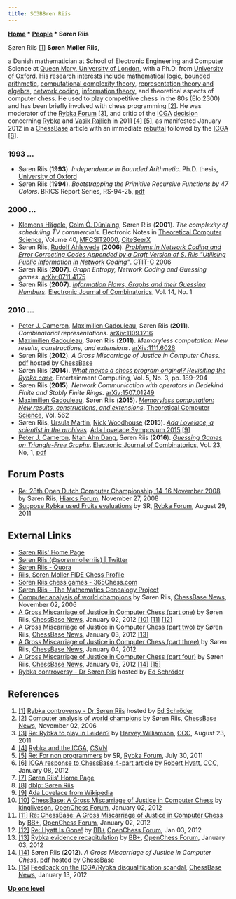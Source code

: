 ```yaml
---
title: SC3B8ren Riis
---
```

**[Home](Home "Home") \* [People](People "People") \* Søren Riis**



 [](http://www.top-5000.nl/Zach/riis.htm) Søren Riis <a id="cite-note-1" href="#cite-ref-1">[1]</a> 
**Søren Møller Riis**,  

a Danish mathematician at School of Electronic Engineering and Computer Science at [Queen Mary, University of London](Queen_Mary,_University_of_London "Queen Mary, University of London"), with a Ph.D. from [University of Oxford](https://en.wikipedia.org/wiki/University_of_Oxford). His research interests include [mathematical logic](https://en.wikipedia.org/wiki/Mathematical_logic), [bounded arithmetic](https://en.wikipedia.org/wiki/Bounded_quantifier), [computational complexity theory](https://en.wikipedia.org/wiki/Computational_complexity_theory), [representation theory and algebra](https://en.wikipedia.org/wiki/Representation_theory), [network coding](https://en.wikipedia.org/wiki/Network_coding), [information theory](https://en.wikipedia.org/wiki/Information_theory), and theoretical aspects of computer chess. He used to play competitive chess in the 80s (Elo 2300) and has been briefly involved with chess programming <a id="cite-note-2" href="#cite-ref-2">[2]</a>. He was moderator of the [Rybka Forum](Computer_Chess_Forums "Computer Chess Forums") <a id="cite-note-3" href="#cite-ref-3">[3]</a>, and critic of the [ICGA](ICGA "ICGA") [decision](Rybka_Controversy#RybkaDecision "Rybka Controversy") concerning [Rybka](Rybka "Rybka") and [Vasik Rajlich](Vasik_Rajlich "Vasik Rajlich") in 2011 <a id="cite-note-4" href="#cite-ref-4">[4]</a> <a id="cite-note-5" href="#cite-ref-5">[5]</a>, as manifested January 2012 in a [ChessBase](ChessBase "ChessBase") article with an immediate [rebuttal](Rybka_Controversy#Rebuttal "Rybka Controversy") followed by the [ICGA](ICGA "ICGA") <a id="cite-note-6" href="#cite-ref-6">[6]</a>. 



### 1993 ...


* Søren Riis (**1993**). *Independence in Bounded Arithmetic*. Ph.D. thesis, [University of Oxford](https://en.wikipedia.org/wiki/University_of_Oxford)
* Søren Riis (**1994**). *Bootstrapping the Primitive Recursive Functions by 47 Colors*. BRICS Report Series, RS-94-25, [pdf](http://www.brics.dk/RS/94/25/BRICS-RS-94-25.pdf)


### 2000 ...


* [Klemens Hägele](http://www.informatik.uni-trier.de/~ley/db/indices/a-tree/h/H=auml=gele:Klemens.html), [Colm Ó. Dúnlaing](http://www.maths.tcd.ie/~odunlain/), Søren Riis (**2001**). *The complexity of scheduling TV commercials*. Electronic Notes in [Theoretical Computer Science](https://en.wikipedia.org/wiki/Theoretical_Computer_Science_%28journal%29), Volume 40, [MFCSIT2000](http://euclid.ucc.ie/pages/staff/seda/htdocs/main.html), [CiteSeerX](http://citeseerx.ist.psu.edu/viewdoc/summary?doi=10.1.1.31.6939)
* Søren Riis, [Rudolf Ahlswede](Mathematician#PAhlswede "Mathematician") (**2006**). *[Problems in Network Coding and Error Correcting Codes Appended by a Draft Version of S. Riis "Utilising Public Information in Network Coding"](https://link.springer.com/chapter/10.1007/11889342_56)*. [GTIT-C 2006](https://dblp.uni-trier.de/db/conf/gtitc/gtitc2006.html)
* Søren Riis (**2007**). *Graph Entropy, Network Coding and Guessing games*. [arXiv:0711.4175](https://arxiv.org/abs/0711.4175)
* Søren Riis (**2007**). *[Information Flows, Graphs and their Guessing Numbers](http://www.combinatorics.org/ojs/index.php/eljc/article/view/v14i1r44)*. [Electronic Journal of Combinatorics](https://en.wikipedia.org/wiki/Electronic_Journal_of_Combinatorics), Vol. 14, No. 1


### 2010 ...


* [Peter J. Cameron](Mathematician#PJCameron "Mathematician"), [Maximilien Gadouleau](Mathematician#MGadouleau "Mathematician"), Søren Riis (**2011**). *Combinatorial representations*. [arXiv:1109.1216](https://arxiv.org/abs/1109.1216)
* [Maximilien Gadouleau](Mathematician#MGadouleau "Mathematician"), Søren Riis (**2011**). *Memoryless computation: New results, constructions, and extensions*. [arXiv:1111.6026](https://arxiv.org/abs/1111.6026)
* Søren Riis (**2012**). *A Gross Miscarriage of Justice in Computer Chess*. [pdf](https://en.chessbase.com/news/2011/riis01.pdf) hosted by [ChessBase](ChessBase "ChessBase")
* Søren Riis (**2014**). *[What makes a chess program original? Revisiting the Rybka case](https://www.sciencedirect.com/science/article/pii/S1875952114000159)*. Entertainment Computing, Vol. 5, No. 3, pp. 189–204
* Søren Riis (**2015**). *Network Communication with operators in Dedekind Finite and Stably Finite Rings*. [arXiv:1507.01249](https://arxiv.org/abs/1507.01249)
* [Maximilien Gadouleau](Mathematician#MGadouleau "Mathematician"), Søren Riis (**2015**). *[Memoryless computation: New results, constructions, and extensions](https://www.sciencedirect.com/science/article/pii/S0304397514007300)*. [Theoretical Computer Science](https://en.wikipedia.org/wiki/Theoretical_Computer_Science_(journal)), Vol. 562
* Søren Riis, [Ursula Martin](Mathematician#UMartin "Mathematician"), [Nick Woodhouse](https://dblp.uni-trier.de/pers/hd/w/Woodhouse:Nick) (**2015**). *[Ada Lovelace, a scientist in the archives](https://dl.acm.org/citation.cfm?doid=2867731.2867747)*. [Ada Lovelace Symposium 2015](https://www.cs.ox.ac.uk/news/981-full.html) <a id="cite-note-9" href="#cite-ref-9">[9]</a>
* [Peter J. Cameron](Mathematician#PJCameron "Mathematician"), [Ntah Ahn Dang](https://dblp.uni-trier.de/pers/hd/d/Dang:Ntah_Ahn), Søren Riis (**2016**). *[Guessing Games on Triangle-Free Graphs](https://www.semanticscholar.org/paper/Guessing-Games-on-Triangle-free-Graphs-Cameron-Dang/5e06992c99375d37eb8044a6d85fe62408c9eb2e)*. [Electronic Journal of Combinatorics](https://en.wikipedia.org/wiki/Electronic_Journal_of_Combinatorics), Vol. 23, No, 1, [pdf](http://www.combinatorics.org/ojs/index.php/eljc/article/viewFile/v23i1p48/pdf)


## Forum Posts


* [Re: 28th Open Dutch Computer Championship, 14-16 November 2008](http://www.hiarcs.net/forums/viewtopic.php?p=25913#25913) by Søren Riis, [Hiarcs Forum](Computer_Chess_Forums "Computer Chess Forums"), November 27, 2008
* [Suppose Rybka used Fruits evaluations](http://rybkaforum.net/cgi-bin/rybkaforum/topic_show.pl?tid=22785) by SR, [Rybka Forum](Computer_Chess_Forums "Computer Chess Forums"), August 29, 2011


## External Links


* [Søren Riis' Home Page](http://www.eecs.qmul.ac.uk/~smriis/)
* [Søren Riis (@sorenmollerriis) | Twitter](https://twitter.com/sorenmollerriis)
* [Søren Riis - Quora](https://www.quora.com/profile/S%C3%B8ren-Riis-1)
* [Riis, Soren Moller FIDE Chess Profile](https://ratings.fide.com/card.phtml?event=1400576)
* [Soren Riis chess games - 365Chess.com](http://www.365chess.com/players/Soren_Riis)
* [Søren Riis - The Mathematics Genealogy Project](https://www.genealogy.math.ndsu.nodak.edu/id.php?id=43931)
* [Computer analysis of world champions](https://en.chessbase.com/post/computer-analysis-of-world-champions) by Søren Riis, [ChessBase News](ChessBase "ChessBase"), November 02, 2006
* [A Gross Miscarriage of Justice in Computer Chess (part one)](https://en.chessbase.com/post/a-gro-miscarriage-of-justice-in-computer-che-part-one) by Søren Riis, [ChessBase News](ChessBase "ChessBase"), January 02, 2012 <a id="cite-note-10" href="#cite-ref-10">[10]</a> <a id="cite-note-11" href="#cite-ref-11">[11]</a> <a id="cite-note-12" href="#cite-ref-12">[12]</a>
* [A Gross Miscarriage of Justice in Computer Chess (part two)](https://en.chessbase.com/post/a-gro-miscarriage-of-justice-in-computer-che-part-two) by Søren Riis, [ChessBase News](ChessBase "ChessBase"), January 03, 2012 <a id="cite-note-13" href="#cite-ref-13">[13]</a>
* [A Gross Miscarriage of Justice in Computer Chess (part three)](https://en.chessbase.com/post/a-gro-miscarriage-of-justice-in-computer-che-part-three) by Søren Riis, [ChessBase News](ChessBase "ChessBase"), January 04, 2012
* [A Gross Miscarriage of Justice in Computer Chess (part four)](https://en.chessbase.com/post/a-gro-miscarriage-of-justice-in-computer-che-part-four) by Søren Riis, [ChessBase News](ChessBase "ChessBase"), January 05, 2012 <a id="cite-note-14" href="#cite-ref-14">[14]</a> <a id="cite-note-15" href="#cite-ref-15">[15]</a>
* [Rybka controversy - Dr Søren Riis](http://www.top-5000.nl/Zach/riis.htm) hosted by [Ed Schröder](Ed_Schroder "Ed Schroder")


## References


1. <a id="cite-ref-1" href="#cite-note-1">[1]</a> [Rybka controversy - Dr Søren Riis](http://www.top-5000.nl/Zach/riis.htm) hosted by [Ed Schröder](Ed_Schroder "Ed Schroder")
2. <a id="cite-ref-2" href="#cite-note-2">[2]</a> [Computer analysis of world champions](http://www.chessbase.com/newsdetail.asp?newsid=3465) by Søren Riis, [ChessBase News](ChessBase "ChessBase"), November 02, 2006
3. <a id="cite-ref-3" href="#cite-note-3">[3]</a> [Re: Rybka to play in Leiden?](http://www.talkchess.com/forum/viewtopic.php?topic_view=threads&p=420807&t=40151) by [Harvey Williamson](Harvey_Williamson "Harvey Williamson"), [CCC](CCC "CCC"), August 23, 2011
4. <a id="cite-ref-4" href="#cite-note-4">[4]</a> [Rybka and the ICGA](http://www.computerschaak.nl/index.php?option=com_content&view=article&id=514%3Arybka-en-de-icga&catid=18%3Avereniging&Itemid=28&lang=en), [CSVN](CSVN "CSVN")
5. <a id="cite-ref-5" href="#cite-note-5">[5]</a> [Re: For non programmers](http://rybkaforum.net/cgi-bin/rybkaforum/topic_show.pl?tid=22522;pg=2) by SR, [Rybka Forum](Computer_Chess_Forums "Computer Chess Forums"), July 30, 2011
6. <a id="cite-ref-6" href="#cite-note-6">[6]</a> [ICGA response to ChessBase 4-part article](http://www.talkchess.com/forum/viewtopic.php?t=41866) by [Robert Hyatt](Robert_Hyatt "Robert Hyatt"), [CCC](CCC "CCC"), January 08, 2012
7. <a id="cite-ref-7" href="#cite-note-7">[7]</a> [Søren Riis' Home Page](http://www.eecs.qmul.ac.uk/~smriis/)
8. <a id="cite-ref-8" href="#cite-note-8">[8]</a> [dblp: Søren Riis](https://dblp.uni-trier.de/pers/hd/r/Riis:S=oslash=ren)
9. <a id="cite-ref-9" href="#cite-note-9">[9]</a> [Ada Lovelace from Wikipedia](https://en.wikipedia.org/wiki/Ada_Lovelace)
10. <a id="cite-ref-10" href="#cite-note-10">[10]</a> [ChessBase: A Gross Miscarriage of Justice in Computer Chess](http://www.open-chess.org/viewtopic.php?f=3&t=1771) by [kingliveson](Franklin_Titus "Franklin Titus"), [OpenChess Forum](Computer_Chess_Forums "Computer Chess Forums"), January 02, 2012
11. <a id="cite-ref-11" href="#cite-note-11">[11]</a> [Re: ChessBase: A Gross Miscarriage of Justice in Computer Chess](http://www.open-chess.org/viewtopic.php?f=3&t=1771#p15455) by [BB+](Mark_Watkins "Mark Watkins"), [OpenChess Forum](Computer_Chess_Forums "Computer Chess Forums"), January 02, 2012
12. <a id="cite-ref-12" href="#cite-note-12">[12]</a> [Re: Hyatt Is Gone!](http://www.open-chess.org/viewtopic.php?f=3&t=1763&p=15497#p15459) by [BB+](Mark_Watkins "Mark Watkins") [OpenChess Forum](Computer_Chess_Forums "Computer Chess Forums"), Jan 03, 2012
13. <a id="cite-ref-13" href="#cite-note-13">[13]</a> [Rybka evidence recapitulation](http://www.open-chess.org/viewtopic.php?f=5&t=1772) by [BB+](Mark_Watkins "Mark Watkins"), [OpenChess Forum](Computer_Chess_Forums "Computer Chess Forums"), January 03, 2012
14. <a id="cite-ref-14" href="#cite-note-14">[14]</a> Søren Riis (**2012**). *A Gross Miscarriage of Justice in Computer Chess*. [pdf](https://en.chessbase.com/news/2011/riis01.pdf) hosted by [ChessBase](ChessBase "ChessBase")
15. <a id="cite-ref-15" href="#cite-note-15">[15]</a> [Feedback on the ICGA/Rybka disqualification scandal](https://en.chessbase.com/post/feedback-on-the-icga-rybka-disqualification-scandal), [ChessBase News](ChessBase "ChessBase"), January 13, 2012

**[Up one level](People "People")**







 
